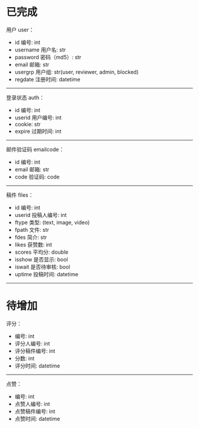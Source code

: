 # 已完成

用户 user：

- id 编号: int
- username 用户名: str
- password 密码（md5）: str
- email 邮箱: str
- usergrp 用户组: str(user, reviewer, admin, blocked)
- regdate 注册时间: datetime

---

登录状态 auth：

- id 编号: int
- userid 用户编号: int
- cookie: str
- expire 过期时间: int

---

邮件验证码 emailcode：

- id 编号: int
- email 邮箱: str
- code 验证码: code

---

稿件 files：

- id 编号: int
- userid 投稿人编号: int
- ftype 类型: (text, image, video)
- fpath 文件: str
- fdes 简介: str
- likes 获赞数: int
- scores 平均分: double
- isshow 是否显示: bool
- iswait 是否待审核: bool
- uptime 投稿时间: datetime

---

# 待增加

评分：

- 编号: int
- 评分人编号: int
- 评分稿件编号: int
- 分数: int
- 评分时间: datetime

---

点赞：

- 编号: int
- 点赞人编号: int
- 点赞稿件编号: int
- 点赞时间: datetime